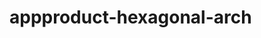  # appproduct-hexagonal-arch                 
            
         
                    
   
      
       
       
    
 
 
